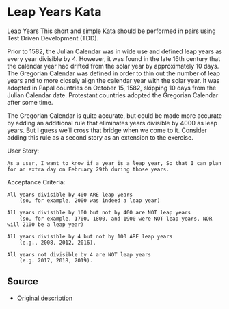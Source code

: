 # Leap Years Kata

Leap Years
This short and simple Kata should be performed in pairs using Test Driven Development (TDD).

Prior to 1582, the Julian Calendar was in wide use and defined leap years as every year divisible by 4. However, it was found in the late 16th century that the calendar year had drifted from the solar year by approximately 10 days. The Gregorian Calendar was defined in order to thin out the number of leap years and to more closely align the calendar year with the solar year. It was adopted in Papal countries on October 15, 1582, skipping 10 days from the Julian Calendar date. Protestant countries adopted the Gregorian Calendar after some time.

The Gregorian Calendar is quite accurate, but could be made more accurate by adding an additional rule that eliminates years divisible by 4000 as leap years. But I guess we’ll cross that bridge when we come to it. Consider adding this rule as a second story as an extension to the exercise.

User Story:

```
As a user, I want to know if a year is a leap year, So that I can plan for an extra day on February 29th during those years.
```
Acceptance Criteria:

```
All years divisible by 400 ARE leap years 
    (so, for example, 2000 was indeed a leap year)

All years divisible by 100 but not by 400 are NOT leap years 
    (so, for example, 1700, 1800, and 1900 were NOT leap years, NOR will 2100 be a leap year)

All years divisible by 4 but not by 100 ARE leap years
    (e.g., 2008, 2012, 2016),

All years not divisible by 4 are NOT leap years 
    (e.g. 2017, 2018, 2019).
```
## Source

* [Original description](https://codingdojo.org/kata/LeapYears/)